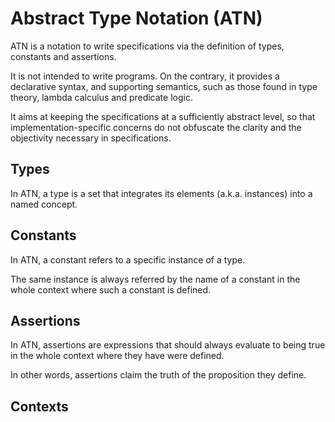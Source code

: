 # Abstract Type Notation (ATN)

ATN is a notation to write specifications via the definition of types, constants and assertions.

It is not intended to write programs. On the contrary, it provides a declarative syntax, and supporting semantics, such as those found in type theory, lambda calculus and predicate logic.

It aims at keeping the specifications at a sufficiently abstract level, so that implementation-specific concerns do not obfuscate the clarity and the objectivity necessary in specifications.

## Types

In ATN, a type is a set that integrates its elements (a.k.a. instances) into a named concept.

## Constants

In ATN, a constant refers to a specific instance of a type. 

The same instance is always referred by the name of a constant in the whole context where such a constant is defined.

## Assertions

In ATN, assertions are expressions that should always evaluate to being true in the whole context where they have were defined.

In other words, assertions claim the truth of the proposition they define.

## Contexts
